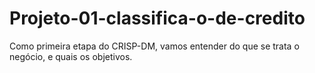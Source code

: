 # Projeto-01-classifica-o-de-credito
Como primeira etapa do CRISP-DM, vamos entender do que se trata o negócio, e quais os objetivos.
